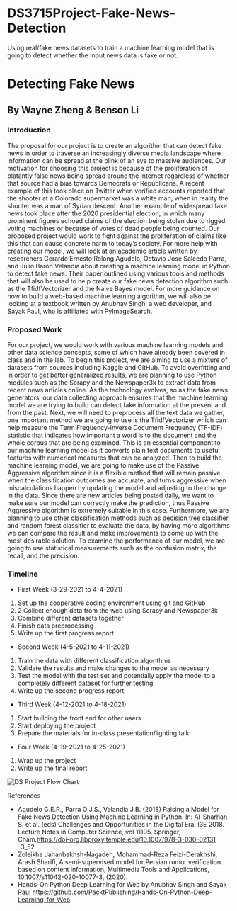 # DS3715Project-Fake-News-Detection
Using real/fake news datasets to train a machine learning model that is going to detect whether the input news data is fake or not.
# Detecting Fake News
## By Wayne Zheng & Benson Li
### Introduction
The proposal for our project is to create an algorithm that can detect fake news in order to traverse an increasingly diverse media landscape where information can be spread at the blink of an eye to massive audiences. Our motivation for choosing this project is because of the proliferation of blatantly false news being spread around the internet regardless of whether that source had a bias towards Democrats or Republicans. A recent example of this took place on Twitter when verified accounts reported that the shooter at a Colorado supermarket was a white man, when in reality the shooter was a man of Syrian descent. Another example of widespread fake news took place after the 2020 presidential election, in which many prominent figures echoed claims of the election being stolen due to rigged voting machines or because of votes of dead people being counted. Our proposed project would work to fight against the proliferation of claims like this that can cause concrete harm to today’s society. For more help with creating our model, we will look at an academic article written by researchers Gerardo Ernesto Rolong Agudelo, Octavio José Salcedo Parra, and Julio Barón Velandia about creating a machine learning model in Python to detect fake news. Their paper outlined using various tools and methods that will also be used to help create our fake news detection algorithm such as the TfidfVectorizer and the Naive Bayes model. For more guidance on how to build a web-based machine learning algorithm, we will also be looking at a textbook written by Anubhav Singh, a web developer, and Sayak Paul, who is affiliated with PyImageSearch.

### Proposed Work
For our project, we would work with various machine learning models and other data science concepts, some of which have already been covered in class and in the lab.
To begin this project, we are aiming to use a mixture of datasets from sources including Kaggle and GitHub. To avoid overfitting and in order to get better generalized results, we are planning to use Python modules such as the Scrapy and the Newspaper3k to extract data from recent news articles online. As the technology evolves, so as the fake news generators, our data collecting approach ensures that the machine learning model we are trying to build can detect fake information at the present and from the past.
Next, we will need to preprocess all the text data we gather, one important method we are going to use is the TfidfVectorizer which can help measure the Term Frequency-Inverse Document Frequency (TF-IDF) statistic that indicates how important a word is to the document and the whole corpus that are being examined. This is an essential component to our machine learning model as it converts plain text documents to useful features with numerical measures that can be analyzed.
Then to build the machine learning model, we are going to make use of the Passive Aggressive algorithm since it is a flexible method that will remain passive when the classification outcomes are accurate, and turns aggressive when miscalculations happen by updating the model and adjusting to the change in the data. Since there are new articles being posted daily, we want to make sure our model can correctly make the prediction, thus Passive Aggressive algorithm is extremely suitable in this case. Furthermore, we are planning to use other classification methods such as decision tree classifier and random forest classifier to evaluate the data, by having more algorithms we can compare the result and make improvements to come up with the most desirable solution. To examine the performance of our model, we are going to use statistical measurements such as the confusion matrix, the recall, and the precision.

### Timeline
* First Week (3-29-2021 to 4-4-2021)
1. Set up the cooperative coding environment using git and GitHub
2. 2 Collect enough data from the web using Scrapy and Newspaper3k
3. Combine different datasets together
4. Finish data preprocessing
5. Write up the first progress report
* Second Week (4-5-2021 to 4-11-2021)
1. Train the data with different classification algorithms
2. Validate the results and make changes to the model as necessary
3. Test the model with the test set and potentially apply the model to a completely different dataset for further testing
4. Write up the second progress report
* Third Week (4-12-2021 to 4-18-2021)
1. Start building the front end for other users
2. Start deploying the project
3. Prepare the materials for in-class presentation/lighting talk
* Four Week (4-19-2021 to 4-25-2021)
1. Wrap up the project
2. Write up the final report

![DS Project Flow Chart](https://user-images.githubusercontent.com/60633000/113054079-ff47dc00-9176-11eb-83e1-05d4a2bc0e05.png)

References
- Agudelo G.E.R., Parra O.J.S., Velandia J.B. (2018) Raising a Model for Fake News Detection		Using Machine Learning in Python. In: Al-Sharhan S. et al. (eds) Challenges and			Opportunities in the Digital Era. I3E 2018. Lecture Notes in Computer Science, vol		11195. Springer, Cham.https://doi-org.libproxy.temple.edu/10.1007/978-3-030-02131 -3_52
- Zoleikha Jahanbakhsh-Nagadeh, Mohammad-Reza Feizi-Derakhshi, Arash Sharifi, A			semi-supervised model for Persian rumor verification based on content information,		Multimedia Tools and Applications, 10.1007/s11042-020-10077-3, (2020).
- Hands-On Python Deep Learning for Web by Anubhav Singh and Sayak					Paul https://github.com/PacktPublishing/Hands-On-Python-Deep-Learning-for-Web

